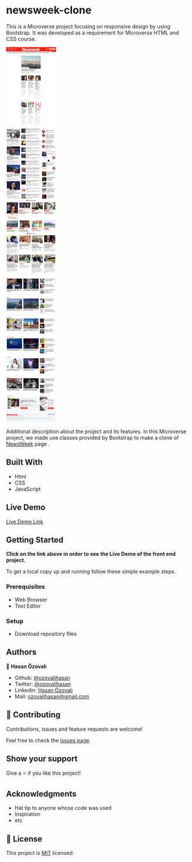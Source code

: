 # newsweek-clone


This is a Microverse project focusing on responsive design by using Bootstrap. It was developed as a requirement for Microverse HTML and CSS course.

![screenshot](./images/app_screenshot.png)

Additional description about the project and its features.
In this Microverse project, we made use classes provided by Bootstrap to make a clone of [ NewsWeek](https://www.newsweek.com/) page . 

## Built With

- Html
- CSS
- JavaScript    

## Live Demo

[Live Demo Link](https://rawcdn.githack.com/ozovalihasan/newsweek-clone/65f88d1b32927ce3797f44b68adeb4230524d311/index.html)

## Getting Started

**Click on the link above in order to see the Live Demo of the front end project.**

To get a local copy up and running follow these simple example steps.

### Prerequisites

- Web Browser
- Text Editor

### Setup

- Download repository files

## Authors

👤 **Hasan Özovalı**

- Github: [@ozovalihasan](https://github.com/ozovalihasan)
- Twitter: [@ozovalihasan](https://twitter.com/ozovalihasan)
- Linkedin: [Hasan Özovalı](https://www.linkedin.com/in/hasan-ozovali/)
- Mail: [ozovalihasan@gmail.com](ozovalihasan@gmail.com)

## 🤝 Contributing

Contributions, issues and feature requests are welcome!

Feel free to check the [issues page](issues/).

## Show your support

Give a ⭐️ if you like this project!

## Acknowledgments

- Hat tip to anyone whose code was used
- Inspiration
- etc

## 📝 License

This project is [MIT](lic.url) licensed.
